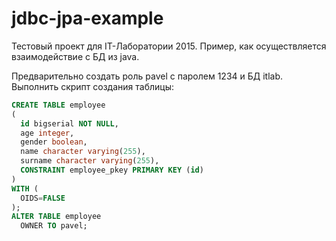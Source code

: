 # jdbc-jpa-example
Тестовый проект для IT-Лаборатории 2015. Пример, как осуществляется взаимодействие с БД из java.

Предварительно создать роль pavel с паролем 1234 и БД itlab.
Выполнить скрипт создания таблицы:
```sql
CREATE TABLE employee
(
  id bigserial NOT NULL,
  age integer,
  gender boolean,
  name character varying(255),
  surname character varying(255),
  CONSTRAINT employee_pkey PRIMARY KEY (id)
)
WITH (
  OIDS=FALSE
);
ALTER TABLE employee
  OWNER TO pavel;
```
